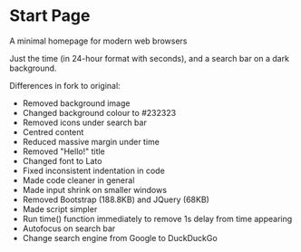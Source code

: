 # Start Page
A minimal homepage for modern web browsers

Just the time (in 24-hour format with seconds), and a search bar on a dark background.

Differences in fork to original:

- Removed background image
- Changed background colour to #232323
- Removed icons under search bar
- Centred content
- Reduced massive margin under time
- Removed "Hello!" title
- Changed font to Lato
- Fixed inconsistent indentation in code
- Made code cleaner in general
- Made input shrink on smaller windows
- Removed Bootstrap (188.8KB) and JQuery (68KB)
- Made script simpler
- Run time() function immediately to remove 1s delay from time appearing
- Autofocus on search bar
- Change search engine from Google to DuckDuckGo
